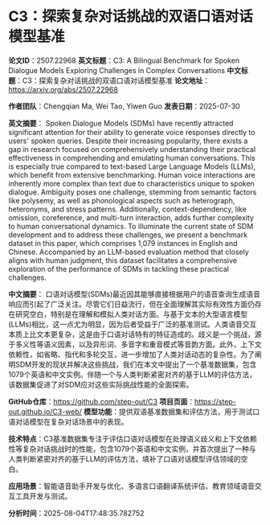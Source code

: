 # C3：探索复杂对话挑战的双语口语对话模型基准

**论文ID**：2507.22968
**英文标题**：C3: A Bilingual Benchmark for Spoken Dialogue Models Exploring Challenges in Complex Conversations
**中文标题**：C3：探索复杂对话挑战的双语口语对话模型基准
**论文地址**：https://arxiv.org/abs/2507.22968

**作者团队**：Chengqian Ma, Wei Tao, Yiwen Guo
**发表日期**：2025-07-30

**英文摘要**：
Spoken Dialogue Models (SDMs) have recently attracted significant attention for their ability to generate voice responses directly to users' spoken queries. Despite their increasing popularity, there exists a gap in research focused on comprehensively understanding their practical effectiveness in comprehending and emulating human conversations. This is especially true compared to text-based Large Language Models (LLMs), which benefit from extensive benchmarking. Human voice interactions are inherently more complex than text due to characteristics unique to spoken dialogue. Ambiguity poses one challenge, stemming from semantic factors like polysemy, as well as phonological aspects such as heterograph, heteronyms, and stress patterns. Additionally, context-dependency, like omission, coreference, and multi-turn interaction, adds further complexity to human conversational dynamics. To illuminate the current state of SDM development and to address these challenges, we present a benchmark dataset in this paper, which comprises 1,079 instances in English and Chinese. Accompanied by an LLM-based evaluation method that closely aligns with human judgment, this dataset facilitates a comprehensive exploration of the performance of SDMs in tackling these practical challenges.

**中文摘要**：
口语对话模型(SDMs)最近因其能够直接根据用户的语音查询生成语音响应而引起了广泛关注。尽管它们日益流行，但在全面理解其实际有效性方面仍存在研究空白，特别是在理解和模拟人类对话方面。与基于文本的大型语言模型(LLMs)相比，这一点尤为明显，因为后者受益于广泛的基准测试。人类语音交互本质上比文本更复杂，这是由于口语对话特有的特征造成的。歧义是一个挑战，源于多义性等语义因素，以及异形词、多音字和重音模式等音韵方面。此外，上下文依赖性，如省略、指代和多轮交互，进一步增加了人类对话动态的复杂性。为了阐明SDM开发的现状并解决这些挑战，我们在本文中提出了一个基准数据集，包含1079个英语和中文实例。伴随一个与人类判断紧密对齐的基于LLM的评估方法，该数据集促进了对SDM应对这些实际挑战性能的全面探索。

**GitHub仓库**：https://github.com/step-out/C3
**项目页面**：https://step-out.github.io/C3-web/
**模型功能**：提供双语基准数据集和评估方法，用于测试口语对话模型在复杂对话场景中的表现。

**技术特点**：C3基准数据集专注于评估口语对话模型在处理语义歧义和上下文依赖性等复杂对话挑战时的性能，包含1079个英语和中文实例，并首次提出了一种与人类判断紧密对齐的基于LLM的评估方法，填补了口语对话模型评估领域的空白。

**应用场景**：智能语音助手开发与优化、多语言口语翻译系统评估、教育领域语音交互工具开发与测试。

**分析时间**：2025-08-04T17:48:35.782752